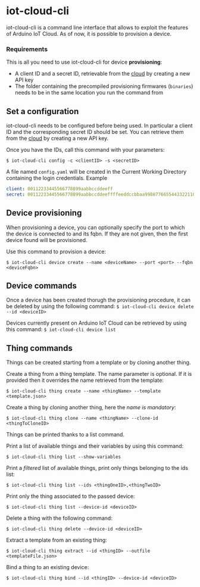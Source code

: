 # iot-cloud-cli

iot-cloud-cli is a command line interface that allows to exploit the features of Arduino IoT Cloud. As of now, it is possible to provision a device.

### Requirements

This is all you need to use iot-cloud-cli for device **provisioning**:
 * A client ID and a secret ID, retrievable from the [cloud](https://create.arduino.cc/iot/integrations) by creating a new API key
 * The folder containing the precompiled provisioning firmwares (`binaries`) needs to be in the same location you run the command from

## Set a configuration

iot-cloud-cli needs to be configured before being used. In particular a client ID and the corresponding secret ID should be set.
You can retrieve them from the [cloud](https://create.arduino.cc/iot/integrations) by creating a new API key.

Once you have the IDs, call this command with your parameters:

`$ iot-cloud-cli config -c <clientID> -s <secretID>`

A file named `config.yaml` will be created in the Current Working Directory containing the login credentials.
Example

```yaml
client: 00112233445566778899aabbccddeeff
secret: 00112233445566778899aabbccddeeffffeeddccbbaa99887766554433221100
```

## Device provisioning

When provisioning a device, you can optionally specify the port to which the device is connected to and its fqbn. If they are not given, then the first device found will be provisioned.

Use this command to provision a device:

`$ iot-cloud-cli device create --name <deviceName> --port <port> --fqbn <deviceFqbn>`

## Device commands

Once a device has been created thorugh the provisioning procedure, it can be deleted by using the following command:
`$ iot-cloud-cli device delete --id <deviceID>`

Devices currently present on Arduino IoT Cloud can be retrieved by using this command:
`$ iot-cloud-cli device list`

## Thing commands

Things can be created starting from a template or by cloning another thing.

Create a thing from a thing template. The name parameter is optional. If it is provided then it overrides the name retrieved from the template:

`$ iot-cloud-cli thing create --name <thingName> --template <template.json>`

Create a thing by cloning another thing, here the *name is mandatory*:

`$ iot-cloud-cli thing clone --name <thingName> --clone-id <thingToCloneID>`


Things can be printed thanks to a list command. 

Print a list of available things and their variables by using this command:

`$ iot-cloud-cli thing list --show-variables`

Print a *filtered* list of available things, print only things belonging to the ids list:

`$ iot-cloud-cli thing list --ids <thingOneID>,<thingTwoID>`

Print only the thing associated to the passed device:

`$ iot-cloud-cli thing list --device-id <deviceID>`

Delete a thing with the following command:

`$ iot-cloud-cli thing delete --device-id <deviceID>`

Extract a template from an existing thing:

`$ iot-cloud-cli thing extract --id <thingID> --outfile <templateFile.json>`

Bind a thing to an existing device:

`$ iot-cloud-cli thing bind --id <thingID> --device-id <deviceID>`
